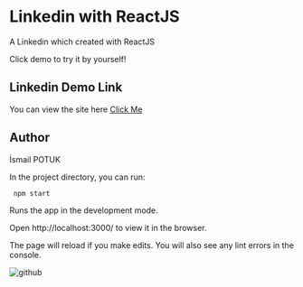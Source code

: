 # **Linkedin with ReactJS**

A Linkedin which created with ReactJS 

Click demo to try it by yourself!

## Linkedin Demo Link
You can view the site here [Click Me](http://localhost:3000/)

## Author
İsmail POTUK

In the project directory, you can run:

` npm start`

Runs the app in the development mode.

Open http://localhost:3000/ to view it in the browser.

The page will reload if you make edits.
You will also see any lint errors in the console.

![github](https://user-images.githubusercontent.com/109916927/201496882-58b7d0f6-d3a1-44ba-a459-4f5fed311374.png)
